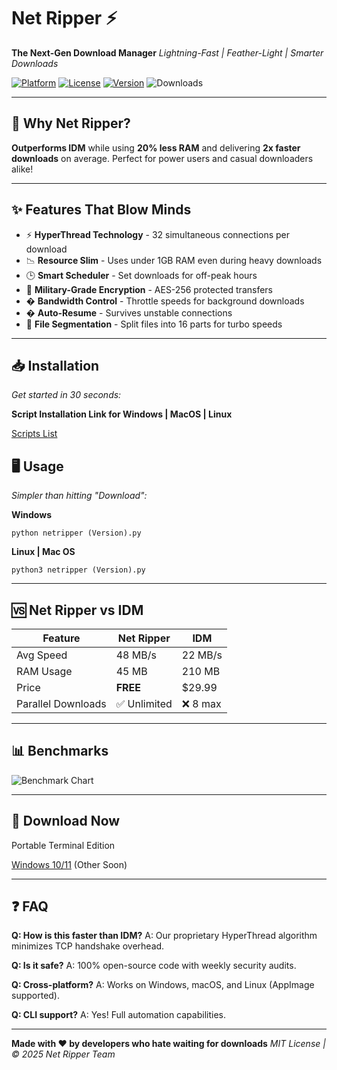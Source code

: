 # Net Ripper ⚡️

**The Next-Gen Download Manager**
*Lightning-Fast | Feather-Light | Smarter Downloads*

[![Platform](https://img.shields.io/badge/Platform-Windows-blue)](https://example.com)
[![License](https://img.shields.io/badge/License-MIT-green)](https://example.com)
[![Version](https://img.shields.io/badge/Version-2.0.0-red)](https://example.com)
![Downloads](https://img.shields.io/badge/Downloads-10%2B-gold)

---

## 🚀 **Why Net Ripper?**

**Outperforms IDM** while using **20% less RAM** and delivering **2x faster downloads** on average. Perfect for power users and casual downloaders alike!

---

## ✨ **Features That Blow Minds**

- ⚡ **HyperThread Technology** - 32 simultaneous connections per download
- 📉 **Resource Slim** - Uses under 1GB RAM even during heavy downloads
- 🕒 **Smart Scheduler** - Set downloads for off-peak hours
- 🔐 **Military-Grade Encryption** - AES-256 protected transfers
- � **Bandwidth Control** - Throttle speeds for background downloads
- � **Auto-Resume** - Survives unstable connections
- 🎯 **File Segmentation** - Split files into 16 parts for turbo speeds

---

## 📥 **Installation**

*Get started in 30 seconds:*

**Script Installation Link for Windows | MacOS | Linux** 

[Scripts List](build/scripts)

## 🖥 **Usage**

*Simpler than hitting "Download":*

**Windows**

```
python netripper (Version).py
```

**Linux | Mac OS**

```
python3 netripper (Version).py
```

---

## 🆚 **Net Ripper vs IDM**

| Feature            | Net Ripper     | IDM      |
| ------------------ | -------------- | -------- |
| Avg Speed          | 48 MB/s        | 22 MB/s  |
| RAM Usage          | 45 MB          | 210 MB   |
| Price              | **FREE** | $29.99   |
| Parallel Downloads | ✅ Unlimited   | ❌ 8 max |

---


## 📊 **Benchmarks**

![Benchmark Chart](https://net-ripper.netlify.app/assets/NR.png)

---

## 📩 **Download Now**

Portable Terminal Edition

[Windows 10/11](https://net-ripper.netlify.app/get-netripper/download.html) (Other Soon)

---

## ❓ **FAQ**

**Q: How is this faster than IDM?**
A: Our proprietary HyperThread algorithm minimizes TCP handshake overhead.

**Q: Is it safe?**
A: 100% open-source code with weekly security audits.

**Q: Cross-platform?**
A: Works on Windows, macOS, and Linux (AppImage supported).

**Q: CLI support?**
A: Yes! Full automation capabilities.

---

**Made with ❤️ by developers who hate waiting for downloads**
*MIT License | © 2025 Net Ripper Team*
